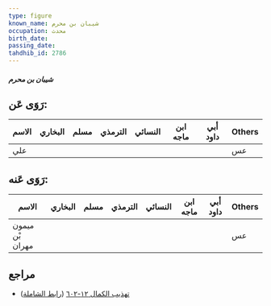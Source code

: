```yaml
---
type: figure
known_name: شيبان بن محرم
occupation: محدث
birth_date:
passing_date:
tahdhib_id: 2786
---
```

##### شيبان بن محرم

## رَوَى عَن:
| الاسم | البخاري | مسلم | الترمذي | النسائي | ابن ماجه | أبي داود | Others |
| ----- | ------- | ---- | ------- | ------- | -------- | -------- | ------ |
| علي   |         |      |         |         |          |          | عس     |
## رَوَى عَنه:
| الاسم           | البخاري | مسلم | الترمذي | النسائي | ابن ماجه | أبي داود | Others |
| --------------- | ------- | ---- | ------- | ------- | -------- | -------- | ------ |
| ميمون بْن مهران |         |      |         |         |          |          | عس     |
## مراجع
- [تهذيب الكمال ١٢-٦٠٢](obsidian://open?vault=Tahdhib-al-Kamal&file=Figures/٢٧٨٦-شيبان%20بن%20محرم) ([رابط الشاملة](https://shamela.ws/book/3722/6375))